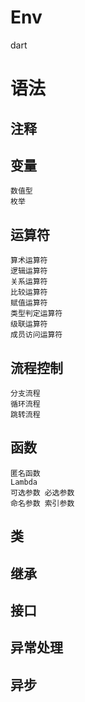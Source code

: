 # Env

dart

# 语法

## 注释

## 变量

```
数值型
枚举
```

## 运算符

```
算术运算符
逻辑运算符
关系运算符
比较运算符
赋值运算符
类型判定运算符
级联运算符
成员访问运算符
```

## 流程控制

```
分支流程
循环流程
跳转流程
```

## 函数

```
匿名函数
Lambda
可选参数 必选参数
命名参数 索引参数
```

## 类

## 继承

## 接口

## 异常处理

## 异步

















